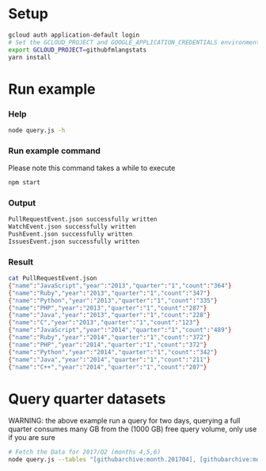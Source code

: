 # Setup

```bash
gcloud auth application-default login
# Set the GCLOUD_PROJECT and GOOGLE_APPLICATION_CREDENTIALS environment variables.
export GCLOUD_PROJECT=githubfmlangstats
yarn install
```

# Run example

### Help
```bash
node query.js -h
```

### Run example command
Please note this command takes a while to execute
```bash
npm start
```

### Output
```bash
PullRequestEvent.json successfully written
WatchEvent.json successfully written
PushEvent.json successfully written
IssuesEvent.json successfully written
```

### Result
```bash
cat PullRequestEvent.json
{"name":"JavaScript","year":"2013","quarter":"1","count":"364"}
{"name":"Ruby","year":"2013","quarter":"1","count":"347"}
{"name":"Python","year":"2013","quarter":"1","count":"335"}
{"name":"PHP","year":"2013","quarter":"1","count":"287"}
{"name":"Java","year":"2013","quarter":"1","count":"228"}
{"name":"C","year":"2013","quarter":"1","count":"123"}
{"name":"JavaScript","year":"2014","quarter":"1","count":"489"}
{"name":"Ruby","year":"2014","quarter":"1","count":"372"}
{"name":"PHP","year":"2014","quarter":"1","count":"372"}
{"name":"Python","year":"2014","quarter":"1","count":"342"}
{"name":"Java","year":"2014","quarter":"1","count":"211"}
{"name":"C++","year":"2014","quarter":"1","count":"207"}
```

# Query quarter datasets

WARNING: the above example run a query for two days, querying a full quarter consumes many GB from the (1000 GB) free query volume, only use if you are sure

```bash
# Fetch the Data for 2017/Q2 (months 4,5,6)
node query.js --tables "[githubarchive:month.201704], [githubarchive:month.201705], [githubarchive:month.201706]"
```

